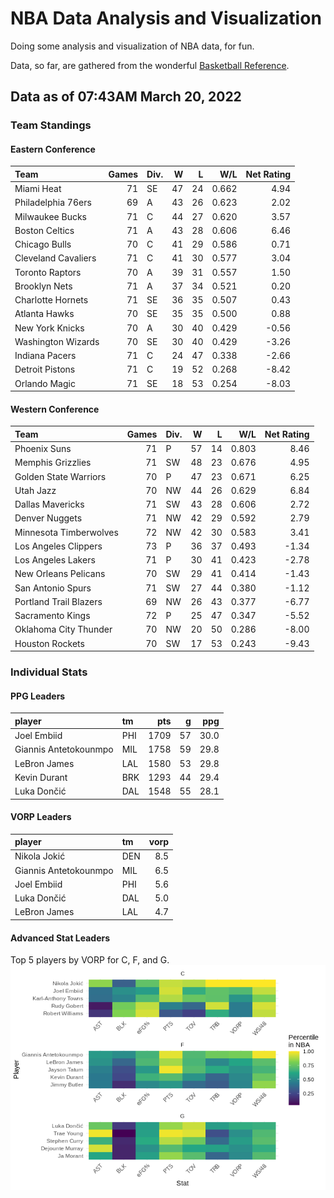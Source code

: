 # NBA Data Analysis and Visualization

Doing some analysis and visualization of NBA data, for fun.

Data, so far, are gathered from the wonderful [Basketball
Reference](https://www.basketball-reference.com/).

## Data as of 07:43AM March 20, 2022

### Team Standings

#### Eastern Conference

| Team                | Games | Div. |  W |  L |   W/L | Net Rating |
| :------------------ | ----: | :--- | -: | -: | ----: | ---------: |
| Miami Heat          |    71 | SE   | 47 | 24 | 0.662 |       4.94 |
| Philadelphia 76ers  |    69 | A    | 43 | 26 | 0.623 |       2.02 |
| Milwaukee Bucks     |    71 | C    | 44 | 27 | 0.620 |       3.57 |
| Boston Celtics      |    71 | A    | 43 | 28 | 0.606 |       6.46 |
| Chicago Bulls       |    70 | C    | 41 | 29 | 0.586 |       0.71 |
| Cleveland Cavaliers |    71 | C    | 41 | 30 | 0.577 |       3.04 |
| Toronto Raptors     |    70 | A    | 39 | 31 | 0.557 |       1.50 |
| Brooklyn Nets       |    71 | A    | 37 | 34 | 0.521 |       0.20 |
| Charlotte Hornets   |    71 | SE   | 36 | 35 | 0.507 |       0.43 |
| Atlanta Hawks       |    70 | SE   | 35 | 35 | 0.500 |       0.88 |
| New York Knicks     |    70 | A    | 30 | 40 | 0.429 |     \-0.56 |
| Washington Wizards  |    70 | SE   | 30 | 40 | 0.429 |     \-3.26 |
| Indiana Pacers      |    71 | C    | 24 | 47 | 0.338 |     \-2.66 |
| Detroit Pistons     |    71 | C    | 19 | 52 | 0.268 |     \-8.42 |
| Orlando Magic       |    71 | SE   | 18 | 53 | 0.254 |     \-8.03 |

#### Western Conference

| Team                   | Games | Div. |  W |  L |   W/L | Net Rating |
| :--------------------- | ----: | :--- | -: | -: | ----: | ---------: |
| Phoenix Suns           |    71 | P    | 57 | 14 | 0.803 |       8.46 |
| Memphis Grizzlies      |    71 | SW   | 48 | 23 | 0.676 |       4.95 |
| Golden State Warriors  |    70 | P    | 47 | 23 | 0.671 |       6.25 |
| Utah Jazz              |    70 | NW   | 44 | 26 | 0.629 |       6.84 |
| Dallas Mavericks       |    71 | SW   | 43 | 28 | 0.606 |       2.72 |
| Denver Nuggets         |    71 | NW   | 42 | 29 | 0.592 |       2.79 |
| Minnesota Timberwolves |    72 | NW   | 42 | 30 | 0.583 |       3.41 |
| Los Angeles Clippers   |    73 | P    | 36 | 37 | 0.493 |     \-1.34 |
| Los Angeles Lakers     |    71 | P    | 30 | 41 | 0.423 |     \-2.78 |
| New Orleans Pelicans   |    70 | SW   | 29 | 41 | 0.414 |     \-1.43 |
| San Antonio Spurs      |    71 | SW   | 27 | 44 | 0.380 |     \-1.12 |
| Portland Trail Blazers |    69 | NW   | 26 | 43 | 0.377 |     \-6.77 |
| Sacramento Kings       |    72 | P    | 25 | 47 | 0.347 |     \-5.52 |
| Oklahoma City Thunder  |    70 | NW   | 20 | 50 | 0.286 |     \-8.00 |
| Houston Rockets        |    70 | SW   | 17 | 53 | 0.243 |     \-9.43 |

### Individual Stats

#### PPG Leaders

| player                | tm  |  pts |  g |  ppg |
| :-------------------- | :-- | ---: | -: | ---: |
| Joel Embiid           | PHI | 1709 | 57 | 30.0 |
| Giannis Antetokounmpo | MIL | 1758 | 59 | 29.8 |
| LeBron James          | LAL | 1580 | 53 | 29.8 |
| Kevin Durant          | BRK | 1293 | 44 | 29.4 |
| Luka Dončić           | DAL | 1548 | 55 | 28.1 |

#### VORP Leaders

| player                | tm  | vorp |
| :-------------------- | :-- | ---: |
| Nikola Jokić          | DEN |  8.5 |
| Giannis Antetokounmpo | MIL |  6.5 |
| Joel Embiid           | PHI |  5.6 |
| Luka Dončić           | DAL |  5.0 |
| LeBron James          | LAL |  4.7 |

#### Advanced Stat Leaders

Top 5 players by VORP for C, F, and G.
![](README_files/figure-gfm/README-unnamed-chunk-7-1.png)<!-- -->

